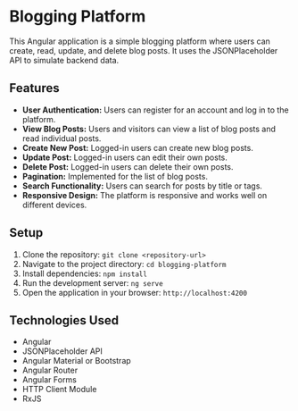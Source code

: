 # Blogging Platform

This Angular application is a simple blogging platform where users can create, read, update, and delete blog posts. It uses the JSONPlaceholder API to simulate backend data.

## Features
- **User Authentication:** Users can register for an account and log in to the platform.
- **View Blog Posts:** Users and visitors can view a list of blog posts and read individual posts.
- **Create New Post:** Logged-in users can create new blog posts.
- **Update Post:** Logged-in users can edit their own posts.
- **Delete Post:** Logged-in users can delete their own posts.
- **Pagination:** Implemented for the list of blog posts.
- **Search Functionality:** Users can search for posts by title or tags.
- **Responsive Design:** The platform is responsive and works well on different devices.

## Setup
1. Clone the repository: `git clone <repository-url>`
2. Navigate to the project directory: `cd blogging-platform`
3. Install dependencies: `npm install`
4. Run the development server: `ng serve`
5. Open the application in your browser: `http://localhost:4200`

## Technologies Used
- Angular
- JSONPlaceholder API
- Angular Material or Bootstrap
- Angular Router
- Angular Forms
- HTTP Client Module
- RxJS
